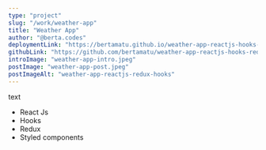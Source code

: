 ```yaml
---
type: "project"
slug: "/work/weather-app"
title: "Weather App"
author: "@berta.codes"
deploymentLink: "https://bertamatu.github.io/weather-app-reactjs-hooks-redux/"
githubLink: "https://github.com/bertamatu/weather-app-reactjs-hooks-redux"
introImage: "weather-app-intro.jpeg"
postImage: "weather-app-post.jpeg"
postImageAlt: "weather-app-reactjs-redux-hooks"
---
```


text

<ul>
    <li>React Js</li>
    <li>Hooks</li>
    <li>Redux</li>
    <li>Styled components</li>
</ul>
